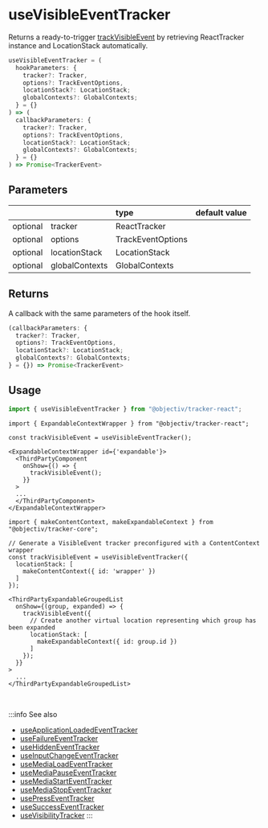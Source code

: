 # useVisibleEventTracker

Returns a ready-to-trigger [trackVisibleEvent](/tracking/react/api-reference/eventTrackers/trackVisibleEvent.md) by retrieving ReactTracker instance and LocationStack automatically.

```ts
useVisibleEventTracker = (
  hookParameters: {
    tracker?: Tracker,
    options?: TrackEventOptions,
    locationStack?: LocationStack;
    globalContexts?: GlobalContexts;
  } = {}
) => (
  callbackParameters: {
    tracker?: Tracker,
    options?: TrackEventOptions,
    locationStack?: LocationStack;
    globalContexts?: GlobalContexts;
  } = {}
) => Promise<TrackerEvent>
```

## Parameters
|          |                | type              | default value |
|:--------:|:---------------|:------------------|:--------------|
| optional | tracker        | ReactTracker      |               |
| optional | options        | TrackEventOptions |               |
| optional | locationStack  | LocationStack     |               |
| optional | globalContexts | GlobalContexts    |               |

## Returns
A callback with the same parameters of the hook itself.

```ts
(callbackParameters: {
  tracker?: Tracker,
  options?: TrackEventOptions,
  locationStack?: LocationStack;
  globalContexts?: GlobalContexts;
} = {}) => Promise<TrackerEvent>
```

## Usage
```ts
import { useVisibleEventTracker } from "@objectiv/tracker-react";
```

```tsx title="Scenario: declaratively wrapping a third party component with onShow callback"
import { ExpandableContextWrapper } from "@objectiv/tracker-react";

const trackVisibleEvent = useVisibleEventTracker();

<ExpandableContextWrapper id={'expandable'}>
  <ThirdPartyComponent
    onShow={() => {
      trackVisibleEvent();
    }}
  >
  ...
  </ThirdPartyComponent>
</ExpandableContextWrapper>
```

```tsx title="Scenario: virtual location at construction, options override and virtual location at callback"
import { makeContentContext, makeExpandableContext } from "@objectiv/tracker-core";

// Generate a VisibleEvent tracker preconfigured with a ContentContext wrapper 
const trackVisibleEvent = useVisibleEventTracker({
  locationStack: [
    makeContentContext({ id: 'wrapper' })
  ]
});

<ThirdPartyExpandableGroupedList
  onShow={(group, expanded) => {
    trackVisibleEvent({
      // Create another virtual location representing which group has been expanded 
      locationStack: [
        makeExpandableContext({ id: group.id })
      ]
    });
  }}
>
  ...
</ThirdPartyExpandableGroupedList>
```

<br />

:::info See also
- [useApplicationLoadedEventTracker](/tracking/react/api-reference/hooks/eventTrackers/useApplicationLoadedEventTracker.md)
- [useFailureEventTracker](/tracking/react/api-reference/hooks/eventTrackers/useFailureEventTracker.md)
- [useHiddenEventTracker](/tracking/react/api-reference/hooks/eventTrackers/useHiddenEventTracker.md)
- [useInputChangeEventTracker](/tracking/react/api-reference/hooks/eventTrackers/useInputChangeEventTracker.md)
- [useMediaLoadEventTracker](/tracking/react/api-reference/hooks/eventTrackers/useMediaLoadEventTracker.md)
- [useMediaPauseEventTracker](/tracking/react/api-reference/hooks/eventTrackers/useMediaPauseEventTracker.md)
- [useMediaStartEventTracker](/tracking/react/api-reference/hooks/eventTrackers/useMediaStartEventTracker.md)
- [useMediaStopEventTracker](/tracking/react/api-reference/hooks/eventTrackers/useMediaStopEventTracker.md)
- [usePressEventTracker](/tracking/react/api-reference/hooks/eventTrackers/usePressEventTracker.md)
- [useSuccessEventTracker](/tracking/react/api-reference/hooks/eventTrackers/useSuccessEventTracker.md)
- [useVisibilityTracker](/tracking/react/api-reference/hooks/eventTrackers/useVisibilityTracker.md)
:::
